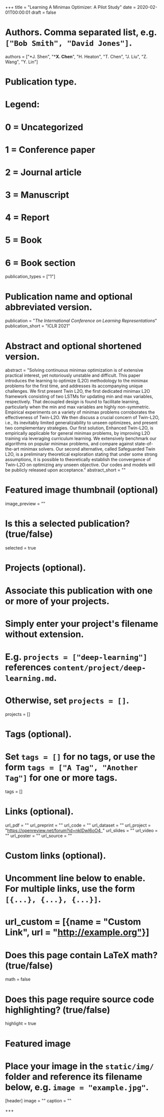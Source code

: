 +++
title = "Learning A Minimax Optimizer: A Pilot Study"
date = 2020-02-01T00:00:01
draft = false

# Authors. Comma separated list, e.g. `["Bob Smith", "David Jones"]`.
authors = ["*J. Shen", "***X. Chen**", "H. Heaton", "T. Chen", "J. Liu", "Z. Wang", "Y. Lin"]
# Publication type.
# Legend:
# 0 = Uncategorized
# 1 = Conference paper
# 2 = Journal article
# 3 = Manuscript
# 4 = Report
# 5 = Book
# 6 = Book section
publication_types = ["1"]

# Publication name and optional abbreviated version.
publication = "*The International Conference on Learning Representations*"
publication_short = "ICLR 2021"

# Abstract and optional shortened version.
abstract = "Solving continuous minimax optimization is of extensive practical interest, yet notoriously unstable and difficult. This paper introduces the learning to optimize (L2O) methodology to the minimax problems for the first time, and addresses its accompanying unique challenges. We first present Twin L2O, the first dedicated minimax L2O framework consisting of two LSTMs for updating min and max variables, respectively. That decoupled design is found to facilitate learning, particularly when the min and max variables are highly non-symmetric. Empirical experiments on a variety of minimax problems corroborates the effectiveness of Twin-L2O. We then discuss a crucial concern of Twin-L2O, i.e., its inevitably limited generalizability to unseen optimizees, and present two complementary strategies. Our first solution, Enhanced Twin-L2O, is empirically applicable for general minimax problems, by improving L2O training via leveraging curriculum learning. We extensively benchmark our algorithms on popular minimax problems, and compare against state-of-the-art minimax solvers. Our second alternative, called Safeguarded Twin L2O, is a preliminary theoretical exploration stating that under some strong assumptions, it is possible to theoretically establish the convergence of Twin-L2O on optimizing any unseen objective. Our codes and models will be publicly released upon acceptance."
abstract_short = ""

# Featured image thumbnail (optional)
image_preview = ""

# Is this a selected publication? (true/false)
selected = true

# Projects (optional).
#   Associate this publication with one or more of your projects.
#   Simply enter your project's filename without extension.
#   E.g. `projects = ["deep-learning"]` references `content/project/deep-learning.md`.
#   Otherwise, set `projects = []`.
projects = []

# Tags (optional).
#   Set `tags = []` for no tags, or use the form `tags = ["A Tag", "Another Tag"]` for one or more tags.
tags = []

# Links (optional).
url_pdf = ""
url_preprint = ""
url_code = ""
url_dataset = ""
url_project = "https://openreview.net/forum?id=nkIDwI6oO4_"
url_slides = ""
url_video = ""
url_poster = ""
url_source = ""

# Custom links (optional).
#   Uncomment line below to enable. For multiple links, use the form `[{...}, {...}, {...}]`.
# url_custom = [{name = "Custom Link", url = "http://example.org"}]

# Does this page contain LaTeX math? (true/false)
math = false

# Does this page require source code highlighting? (true/false)
highlight = true

# Featured image
# Place your image in the `static/img/` folder and reference its filename below, e.g. `image = "example.jpg"`.
[header]
image = ""
caption = ""

+++

